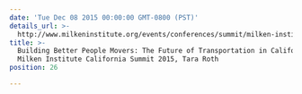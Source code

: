 ```yaml
---
date: 'Tue Dec 08 2015 00:00:00 GMT-0800 (PST)'
details_url: >-
  http://www.milkeninstitute.org/events/conferences/summit/milken-institute-summit-california-2015/panel-detail/6020
title: >-
  Building Better People Movers: The Future of Transportation in California,
  Milken Institute California Summit 2015, Tara Roth
position: 26

---
```

